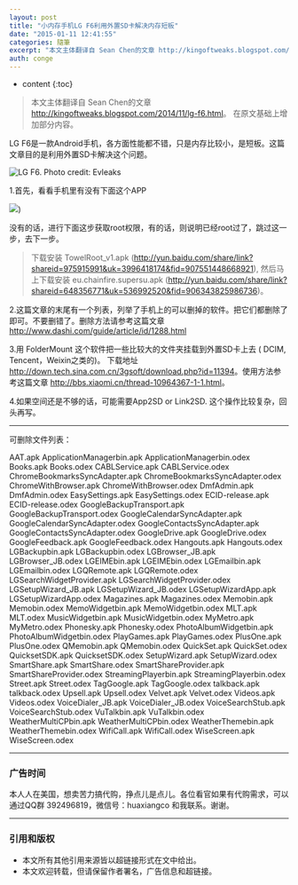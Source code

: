 ```yaml
---
layout: post
title: "小内存手机LG F6利用外置SD卡解决内存短板"
date: "2015-01-11 12:41:55"
categories: 隨筆
excerpt: "本文主体翻译自 Sean Chen的文章 http://kingoftweaks.blogspot.com/2014/11/lg-f6.html..."
auth: conge
---
```

* content
{:toc}

> 本文主体翻译自 Sean Chen的文章 <http://kingoftweaks.blogspot.com/2014/11/lg-f6.html>。 在原文基础上增加部分内容。

LG F6是一款Android手机，各方面性能都不错，只是内存比较小，是短板。这篇文章目的是利用外置SD卡解决这个问题。

![LG F6. Photo credit: Evleaks](http://i1-news.softpedia-static.com/images/news2/LG-Optimus-F6-for-MetroPCS-Leaks-387081-3.jpg)

1.首先，看看手机里有没有下面这个APP

![](/assets/images/隨筆/118382-81fda12fb2e016ff.png))

没有的话，进行下面这步获取root权限，有的话，则说明已经root过了，跳过这一步，去下一步。

> 下载安装 TowelRoot_v1.apk (<http://yun.baidu.com/share/link?shareid=975915991&uk=3996418174&fid=907551448668921>), 然后马上下载安装 eu.chainfire.supersu.apk (<http://yun.baidu.com/share/link?shareid=648356771&uk=536992520&fid=906343825986736>)。

2.这篇文章的末尾有一个列表，列举了手机上的可以删掉的软件。把它们都删除了即可。不要删错了。删除方法请参考这篇文章<http://www.dashi.com/guide/article/id/1288.html>

3.用 FolderMount 这个软件把一些比较大的文件夹挂载到外置SD卡上去 ( DCIM,  Tencent，Weixin之类的)。 下载地址  <http://down.tech.sina.com.cn/3gsoft/download.php?id=11394>。使用方法参考这篇文章 <http://bbs.xiaomi.cn/thread-10964367-1-1.html>。

4.如果空间还是不够的话，可能需要App2SD or Link2SD. 这个操作比较复杂，回头再写。

----

可删除文件列表：

AAT.apk
ApplicationManagerbin.apk
ApplicationManagerbin.odex
Books.apk
Books.odex
CABLService.apk
CABLService.odex
ChromeBookmarksSyncAdapter.apk
ChromeBookmarksSyncAdapter.odex
ChromeWithBrowser.apk
ChromeWithBrowser.odex
DmfAdmin.apk
DmfAdmin.odex
EasySettings.apk
EasySettings.odex
ECID-release.apk
ECID-release.odex
GoogleBackupTransport.apk
GoogleBackupTransport.odex
GoogleCalendarSyncAdapter.apk
GoogleCalendarSyncAdapter.odex
GoogleContactsSyncAdapter.apk
GoogleContactsSyncAdapter.odex
GoogleDrive.apk
GoogleDrive.odex
GoogleFeedback.apk
GoogleFeedback.odex
Hangouts.apk
Hangouts.odex
LGBackupbin.apk
LGBackupbin.odex
LGBrowser_JB.apk
LGBrowser_JB.odex
LGEIMEbin.apk
LGEIMEbin.odex
LGEmailbin.apk
LGEmailbin.odex
LGQRemote.apk
LGQRemote.odex
LGSearchWidgetProvider.apk
LGSearchWidgetProvider.odex
LGSetupWizard_JB.apk
LGSetupWizard_JB.odex
LGSetupWizardApp.apk
LGSetupWizardApp.odex
Magazines.apk
Magazines.odex
Memobin.apk
Memobin.odex
MemoWidgetbin.apk
MemoWidgetbin.odex
MLT.apk
MLT.odex
MusicWidgetbin.apk
MusicWidgetbin.odex
MyMetro.apk
MyMetro.odex
Phonesky.apk
Phonesky.odex
PhotoAlbumWidgetbin.apk
PhotoAlbumWidgetbin.odex
PlayGames.apk
PlayGames.odex
PlusOne.apk
PlusOne.odex
QMemobin.apk
QMemobin.odex
QuickSet.apk
QuickSet.odex
QuicksetSDK.apk
QuicksetSDK.odex
SetupWizard.apk
SetupWizard.odex
SmartShare.apk
SmartShare.odex
SmartShareProvider.apk
SmartShareProvider.odex
StreamingPlayerbin.apk
StreamingPlayerbin.odex
Street.apk
Street.odex
TagGoogle.apk
TagGoogle.odex
talkback.apk
talkback.odex
Upsell.apk
Upsell.odex
Velvet.apk
Velvet.odex
Videos.apk
Videos.odex
VoiceDialer_JB.apk
VoiceDialer_JB.odex
VoiceSearchStub.apk
VoiceSearchStub.odex
VuTalkbin.apk
VuTalkbin.odex
WeatherMultiCPbin.apk
WeatherMultiCPbin.odex
WeatherThemebin.apk
WeatherThemebin.odex
WifiCall.apk
WifiCall.odex
WiseScreen.apk
WiseScreen.odex

----

### 广告时间

本人人在美国，想卖苦力搞代购，挣点儿是点儿。各位看官如果有代购需求，可以通过QQ群 392496819，微信号：huaxiangco 和我联系。谢谢。

----

### 引用和版权

* 本文所有其他引用来源皆以超链接形式在文中给出。
* 本文欢迎转载，但请保留作者署名，广告信息和超链接。

